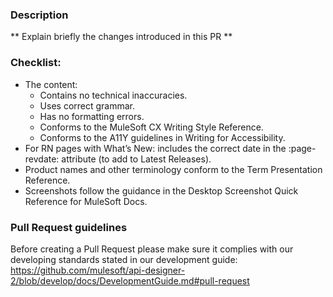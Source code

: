 ### Description

** Explain briefly the changes introduced in this PR **

### Checklist:

* The content:
    * Contains no technical inaccuracies.
    * Uses correct grammar.
    * Has no formatting errors.
    * Conforms to the MuleSoft CX Writing Style Reference.
    * Conforms to the A11Y guidelines in Writing for Accessibility.
* For RN pages with What’s New: includes the correct date in the :page-revdate: attribute (to add to Latest Releases).
* Product names and other terminology conform to the Term Presentation Reference.
* Screenshots follow the guidance in the Desktop Screenshot Quick Reference for MuleSoft Docs.

### Pull Request guidelines

Before creating a Pull Request please make sure it complies with our developing standards stated in our development guide:
https://github.com/mulesoft/api-designer-2/blob/develop/docs/DevelopmentGuide.md#pull-request
